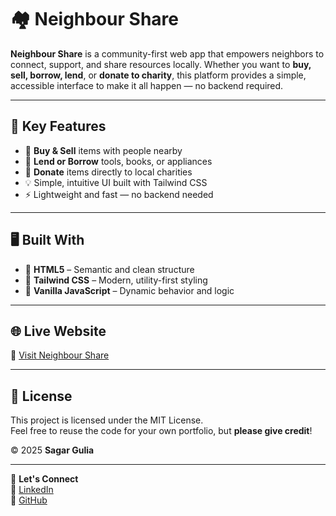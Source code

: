 # 🏘️ Neighbour Share

**Neighbour Share** is a community-first web app that empowers neighbors to connect, support, and share resources locally. Whether you want to **buy, sell, borrow, lend**, or **donate to charity**, this platform provides a simple, accessible interface to make it all happen — no backend required.

---

## 🌟 Key Features

- 🛒 **Buy & Sell** items with people nearby  
- 🤝 **Lend or Borrow** tools, books, or appliances  
- 🎁 **Donate** items directly to local charities  
- 💡 Simple, intuitive UI built with Tailwind CSS  
- ⚡ Lightweight and fast — no backend needed  

---

## 🖥️ Built With

- 🧱 **HTML5** – Semantic and clean structure  
- 🎨 **Tailwind CSS** – Modern, utility-first styling  
- 🧠 **Vanilla JavaScript** – Dynamic behavior and logic  

---

## 🌐 Live Website

🔗 [Visit Neighbour Share](https://your-live-site-link.com)

---

## 📄 License

This project is licensed under the MIT License.  
Feel free to reuse the code for your own portfolio, but **please give credit**!

© 2025 **Sagar Gulia**

---

🤝 **Let's Connect**  
💼 [LinkedIn](https://www.linkedin.com/in/sagargulia001)  
🐙 [GitHub](https://github.com/sagargulia001)
